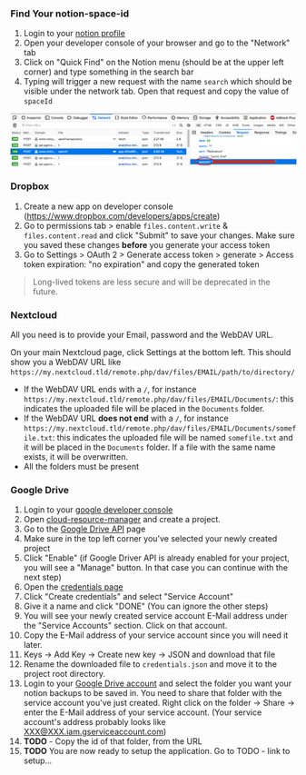 ### Find Your notion-space-id

1. Login to your [notion profile](https://www.notion.so/login)
2. Open your developer console of your browser and go to the "Network" tab
3. Click on "Quick Find" on the Notion menu (should be at the upper left corner) and type something in the search bar
4. Typing will trigger a new request with the name `search` which should be visible under the network tab. Open that
   request and copy the value of `spaceId`

![testImage](../images/notion-search-request.png)

### Dropbox

1. Create a new app on developer console (https://www.dropbox.com/developers/apps/create)
2. Go to permissions tab > enable `files.content.write` & `files.content.read` and click "Submit" to save your changes.
   Make sure you saved these changes **before** you generate your access token
3. Go to Settings > OAuth 2 > Generate access token > generate > Access token expiration: "no expiration" and copy the
   generated token

> Long-lived tokens are less secure and will be deprecated in the future.

### Nextcloud

All you need is to provide your Email, password and the WebDAV URL.

On your main Nextcloud page, click Settings at the bottom left. This should show you a WebDAV URL
like `https://my.nextcloud.tld/remote.php/dav/files/EMAIL/path/to/directory/`

* If the WebDAV URL ends with a `/`, for instance `https://my.nextcloud.tld/remote.php/dav/files/EMAIL/Documents/`: this
  indicates the uploaded file will be placed in the `Documents` folder.
* If the WebDAV URL **does not end** with a `/`, for
  instance `https://my.nextcloud.tld/remote.php/dav/files/EMAIL/Documents/somefile.txt`: this indicates the uploaded
  file will be named `somefile.txt` and it will be placed in the `Documents` folder. If a file with the same name 
  exists, it will be overwritten.
* All the folders must be present

### Google Drive

1. Login to your [google developer console](https://console.developers.google.com/)
2. Open [cloud-resource-manager](https://console.cloud.google.com/cloud-resource-manager) and create a project.
3. Go to the [Google Drive API](https://console.cloud.google.com/apis/library/drive.googleapis.com) page
4. Make sure in the top left corner you've selected your newly created project
5. Click "Enable" (if Google Driver API is already enabled for your project, you will see a "Manage" button. In that
   case you can continue with the next step)
6. Open the [credentials page](https://console.cloud.google.com/apis/credentials)
7. Click "Create credentials" and select "Service Account"
8. Give it a name and click "DONE" (You can ignore the other steps)
9. You will see your newly created service account E-Mail address under the "Service Accounts" section. Click on that
   account.
10. Copy the E-Mail address of your service account since you will need it later.
11. Keys -> Add Key -> Create new key -> JSON and download that file
12. Rename the downloaded file to `credentials.json` and move it to the project root directory.
13. Login to your [Google Drive account](https://drive.google.com/drive/) and select the folder you want your notion
    backups to be saved in. You need to share that folder with the service account you've just created. Right click on
    the folder -> Share -> enter the E-Mail address of your service account. (Your service account's address probably
    looks like XXX@XXX.iam.gserviceaccount.com)
14. **TODO** - Copy the id of that folder, from the URL
15. **TODO** You are now ready to setup the application. Go to TODO - link to setup...
